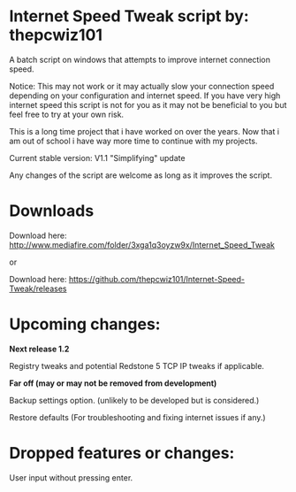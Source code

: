 # Internet Speed Tweak script by: thepcwiz101

A batch script on windows that attempts to improve internet connection speed.

Notice: This may not work or it may actually slow your connection speed depending on your configuration and internet speed. If you have 
very high internet speed this script is not for you as it may not be beneficial to you but feel free to try at your own risk.

This is a long time project that i have worked on over the years. Now that i am out of school i have way more time to continue with my projects.

Current stable version: V1.1 "Simplifying" update

Any changes of the script are welcome as long as it improves the script.

# Downloads

Download here: http://www.mediafire.com/folder/3xga1q3oyzw9x/Internet_Speed_Tweak

or 

Download here: https://github.com/thepcwiz101/Internet-Speed-Tweak/releases

# Upcoming changes:

**Next release 1.2** 

Registry tweaks and potential Redstone 5 TCP IP tweaks if applicable.


**Far off (may or may not be removed from development)**

Backup settings option. (unlikely to be developed but is considered.)

Restore defaults (For troubleshooting and fixing internet issues if any.)


# Dropped features or changes:

User input without pressing enter.
